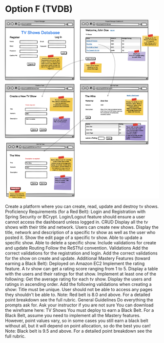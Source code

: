 # Option F (TVDB)

![](1629831196__TVDB_Wireframe.png)

Create a platform where you can create, read, update and destroy tv shows.
Proficiency Requirements (for a Red Belt):
Login and Registration with Spring Security or BCrypt.
Login/Logout feature should ensure a user cannot access the dashboard unless logged in.
CRUD
Display all the tv shows with their title and network.
Users can create new shows.
Display the title, network and description of a specific tv show as well as the user who posted it.
Show the edit page of a specific tv show.
Able to update a specific show.
Able to delete a specific show.
Include validations for create and update
Routing
Follow the ReSTful convention.
Validations
Add the correct validations for the registration and login.
Add the correct validations for the show on create and update.
Additional Mastery Features (toward earning a Black Belt):
Deployed on Amazon EC2
Implement the rating feature. A tv show can get a rating score ranging from 1 to 5.
Display a table with the users and their ratings for that show.
Implement at least one of the following:
Get the average rating for each tv show.
Display the users and ratings in ascending order.
Add the following validations when creating a show: Title must be unique.
User should not be able to access any pages they shouldn't be able to.
Note: Red belt is 8.0 and above. For a detailed point breakdown see the full rubric.
General Guidelines
Do everything the prompts ask for. Ask your instructor if you are not sure
You can download the wireframe here: TV Shows
You must deploy to earn a Black Belt. For a Black Belt, assume you need to implement all the Mastery features. However, point values vary, so in some cases you still earn a black belt without all, but it will depend on point allocation, so do the best you can!
Note: Black belt is 9.5 and above. For a detailed point breakdown see the full rubric.

